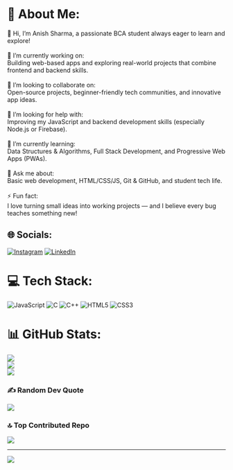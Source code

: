 # 💫 About Me:
👋 Hi, I’m Anish Sharma, a passionate BCA student always eager to learn and explore!<br><br>👯 I’m currently working on:<br>Building web-based apps and exploring real-world projects that combine frontend and backend skills.<br><br>🤝 I’m looking to collaborate on:<br>Open-source projects, beginner-friendly tech communities, and innovative app ideas.<br><br>🤝 I’m looking for help with:<br>Improving my JavaScript and backend development skills (especially Node.js or Firebase).<br><br>🌱 I’m currently learning:<br>Data Structures & Algorithms, Full Stack Development, and Progressive Web Apps (PWAs).<br><br>💬 Ask me about:<br>Basic web development, HTML/CSS/JS, Git & GitHub, and student tech life.<br><br>⚡ Fun fact:<br>I love turning small ideas into working projects — and I believe every bug teaches something new!


## 🌐 Socials:
[![Instagram](https://img.shields.io/badge/Instagram-%23E4405F.svg?logo=Instagram&logoColor=white)](https://instagram.com/me.manish23) [![LinkedIn](https://img.shields.io/badge/LinkedIn-%230077B5.svg?logo=linkedin&logoColor=white)](https://linkedin.com/in/https://www.linkedin.com/in/anish-sharma-61a2b7372/) 

# 💻 Tech Stack:
![JavaScript](https://img.shields.io/badge/javascript-%23323330.svg?style=for-the-badge&logo=javascript&logoColor=%23F7DF1E) ![C](https://img.shields.io/badge/c-%2300599C.svg?style=for-the-badge&logo=c&logoColor=white) ![C++](https://img.shields.io/badge/c++-%2300599C.svg?style=for-the-badge&logo=c%2B%2B&logoColor=white) ![HTML5](https://img.shields.io/badge/html5-%23E34F26.svg?style=for-the-badge&logo=html5&logoColor=white) ![CSS3](https://img.shields.io/badge/css3-%231572B6.svg?style=for-the-badge&logo=css3&logoColor=white)
# 📊 GitHub Stats:
![](https://github-readme-stats.vercel.app/api?username=anishsharma23&theme=dark&hide_border=false&include_all_commits=false&count_private=false)<br/>
![](https://nirzak-streak-stats.vercel.app/?user=anishsharma23&theme=dark&hide_border=false)<br/>
![](https://github-readme-stats.vercel.app/api/top-langs/?username=anishsharma23&theme=dark&hide_border=false&include_all_commits=false&count_private=false&layout=compact)

### ✍️ Random Dev Quote
![](https://quotes-github-readme.vercel.app/api?type=horizontal&theme=merko)

### 🔝 Top Contributed Repo
![](https://github-contributor-stats.vercel.app/api?username=anishsharma23&limit=5&theme=dark&combine_all_yearly_contributions=true)

---
[![](https://visitcount.itsvg.in/api?id=anishsharma23&icon=0&color=0)](https://visitcount.itsvg.in)

<!-- Proudly created with GPRM ( https://gprm.itsvg.in ) -->
